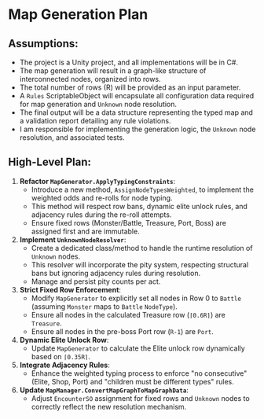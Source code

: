 # Map Generation Plan

## Assumptions:
*   The project is a Unity project, and all implementations will be in C#.
*   The map generation will result in a graph-like structure of interconnected nodes, organized into rows.
*   The total number of rows (R) will be provided as an input parameter.
*   A `Rules` ScriptableObject will encapsulate all configuration data required for map generation and `Unknown` node resolution.
*   The final output will be a data structure representing the typed map and a validation report detailing any rule violations.
*   I am responsible for implementing the generation logic, the `Unknown` node resolution, and associated tests.

## High-Level Plan:
1.  **Refactor `MapGenerator.ApplyTypingConstraints`**:
    *   Introduce a new method, `AssignNodeTypesWeighted`, to implement the weighted odds and re-rolls for node typing.
    *   This method will respect row bans, dynamic elite unlock rules, and adjacency rules during the re-roll attempts.
    *   Ensure fixed rows (Monster/Battle, Treasure, Port, Boss) are assigned first and are immutable.
2.  **Implement `UnknownNodeResolver`**:
    *   Create a dedicated class/method to handle the runtime resolution of `Unknown` nodes.
    *   This resolver will incorporate the pity system, respecting structural bans but ignoring adjacency rules during resolution.
    *   Manage and persist pity counts per act.
3.  **Strict Fixed Row Enforcement**:
    *   Modify `MapGenerator` to explicitly set all nodes in Row 0 to `Battle` (assuming `Monster` maps to `Battle` `NodeType`).
    *   Ensure all nodes in the calculated Treasure row (`⌈0.6R⌉`) are `Treasure`.
    *   Ensure all nodes in the pre-boss Port row (`R-1`) are `Port`.
4.  **Dynamic Elite Unlock Row**:
    *   Update `MapGenerator` to calculate the Elite unlock row dynamically based on `⌈0.35R⌉`.
5.  **Integrate Adjacency Rules**:
    *   Enhance the weighted typing process to enforce "no consecutive" (Elite, Shop, Port) and "children must be different types" rules.
6.  **Update `MapManager.ConvertMapGraphToMapGraphData`**:
    *   Adjust `EncounterSO` assignment for fixed rows and `Unknown` nodes to correctly reflect the new resolution mechanism.